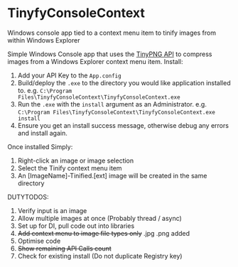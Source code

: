 # TinyfyConsoleContext
Windows console app tied to a context menu item to tinify images from within Windows Explorer

Simple Windows Console app that uses the [TinyPNG API](https://tinypng.com/developers) to compress images from a Windows Explorer context menu item.
Install:

1. Add your API Key to the `App.config`
2. Build/deploy the `.exe` to the directory you would like application installed to. e.g. `C:\Program Files\TinyfyConsoleContext\TinyfyConsoleContext.exe`
2. Run the `.exe` with the `install` argument as an Administrator. e.g. `C:\Program Files\TinyfyConsoleContext\TinyfyConsoleContext.exe install`
3. Ensure you get an install success message, otherwise debug any errors and install again.

Once installed Simply:

1. Right-click an image or image selection
2. Select the Tinify context menu item
3. An [ImageName]-Tinified.[ext] image will be created in the same directory

DUTYTODOS:

1. Verify input is an image
2. Allow multiple images at once (Probably thread / async)
3. Set up for DI, pull code out into libraries
2. ~~Add context menu to image file types only~~ .jpg .png added
2. Optimise code
3. ~~Show remaining API Calls count~~
4. Check for existing install (Do not duplicate Registry key)


